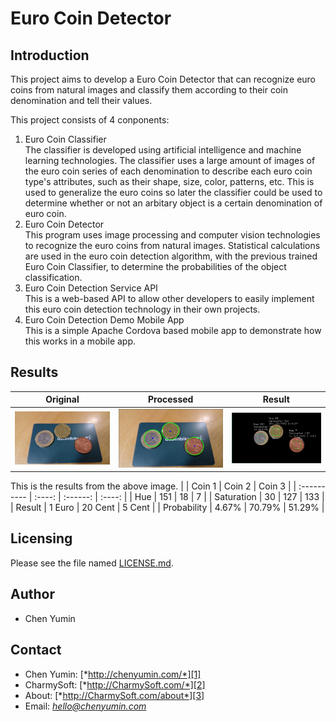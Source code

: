 **Euro Coin Detector**
========================


Introduction
------------------------
This project aims to develop a Euro Coin Detector that can recognize euro coins from natural images and classify them according to their coin denomination and tell their values.  

This project consists of 4 conponents:  
1) Euro Coin Classifier  
    The classifier is developed using artificial intelligence and machine learning technologies. The classifier uses a large amount of images of the euro coin series of each denomination to describe each euro coin type's attributes, such as their shape, size, color, patterns, etc. This is used to generalize the euro coins so later the classifier could be used to determine whether or not an arbitary object is a certain denomination of euro coin.  
2) Euro Coin Detector  
    This program uses image processing and computer vision technologies to recognize the euro coins from natural images. Statistical calculations are used in the euro coin detection algorithm, with the previous trained Euro Coin Classifier, to determine the probabilities of the object classification.  
3) Euro Coin Detection Service API  
	This is a web-based API to allow other developers to easily implement this euro coin detection technology in their own projects.  
4) Euro Coin Detection Demo Mobile App  
	This is a simple Apache Cordova based mobile app to demonstrate how this works in a mobile app.


Results
------------------------
| Original | Processed | Result |
| :---: | :---: | :---: |
| ![Original](demo/original.jpg) | ![Processed](demo/reconstructed-image.jpg) | ![Result](demo/segmented-results.jpg) |
This is the results from the above image.
|             | Coin 1 | Coin 2   | Coin 3 |
| :---------- | :----: | :------: | :----: |
| Hue         | 151    |  18      | 7      |
| Saturation  | 30     |  127     | 133    |
| Result      | 1 Euro |  20 Cent | 5 Cent |
| Probability | 4.67%  |  70.79%  | 51.29% |




Licensing
------------------------
Please see the file named [LICENSE.md](LICENSE.md).


Author
------------------------
* Chen Yumin  


Contact
------------------------
* Chen Yumin: [*http://chenyumin.com/*][1]
* CharmySoft: [*http://CharmySoft.com/*][2]  
* About: [*http://CharmySoft.com/about*][3]  
* Email: [*hello@chenyumin.com*](mailto:hello@chenyumin.com)  

[1]: http://chenyumin.com/ "Chen Yumin"
[2]: http://www.CharmySoft.com/ "CharmySoft"
[3]: http://www.CharmySoft.com/about "About CharmySoft"